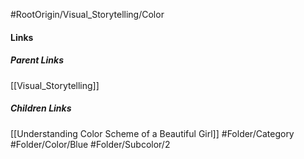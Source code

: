 #RootOrigin/Visual_Storytelling/Color
#### Links
##### Parent Links
[[Visual_Storytelling]]
##### Children Links
[[Understanding Color Scheme of a Beautiful Girl]]
#Folder/Category
#Folder/Color/Blue
#Folder/Subcolor/2
